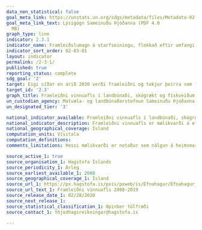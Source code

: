 ```yaml
---
data_non_statistical: false
goal_meta_link: https://unstats.un.org/sdgs/metadata/files/Metadata-02-03-01.pdf
goal_meta_link_text: Lýsigögn Sameinuðu Þjóðanna (PDF 4.0
  MB)
graph_type: line
indicator: 2.3.1
indicator_name: Framleiðslumagn á starfseiningu, flokkað eftir umfangi búskapar/hjarðmennsku/skógræktar.
indicator_sort_order: 02-03-01
layout: indicator
permalink: /2-3-1/
published: true
reporting_status: complete
sdg_goal: '2'
target: Eigi síðar en árið 2030 verði framleiðni og tekjur þeirra sem framleiða í litlu magni tvöfölduð, einkum kvenna, frumbyggja, bændafjölskyldna, hirðingja og sjómanna, til að mynda með öruggu og jöfnu aðgengi að landi, öðrum frjósömum auðlindum og aðföngum, þekkingu, fjármálaþjónustu, mörkuðum og tækifærum til virðisauka og starfa utan býla.  
target_id: '2.3'
graph_title: Framleiðni vinnuafls í landbúnaði, skógrækt og fiskveiðum.
un_custodian_agency: Matvæla- og landbúnaðarstofnun Sameinuðu Þjóðanna (FAO)
un_designated_tier: '3'

national_indicator_available: Framleiðni vinnuafls í landbúnaði, skógrækt og fiskveiðum.
national_indicator_description: Framleiðni vinnuafls er mælikvarði á efnahagslegan árangur mismunandi atvinnugreina og lýsir hversu skilvirknislega greinarnar nýta þær auðlindir sem aðgengilegar eru til framleiðslu afurða úr hráefnum.
national_geographical_coverage: Ísland
computation_units: Vísitala
computation_definitions:
comments_limitations: Þessi mælikvarði er notaður sem nálgun á heimsmarkmiðamælikvarða Sameinuðu Þjóðanna. Þar sem því má við komast er unnið að því að finna eða þróa íslensk gögn til að uppfylla forskrift Sameinuðu Þjóðanna. Þessi mælikvarði var fundinn í samstarfi við sérfræðinga á þessu sviði.

source_active_1: true
source_organisation_1: Hagstofa Íslands
source_periodicity_1: Árleg
source_earliest_available_1: 2008
source_geographical_coverage_1: Ísland
source_url_1: https://px.hagstofa.is/pxis/pxweb/is/Efnahagur/Efnahagur__vinnumagnogframleidni__framleidnivinnuafls/THJ11011.px
source_url_text_1: Framleiðni vinnuafls 2008-2019
source_release_date_1: 02/28/2020
source_next_release_1: 
source_statistical_classification_1: Opinber tölfræði
source_contact_1: thjodhagsreikningar@hagstofa.is

---
```

